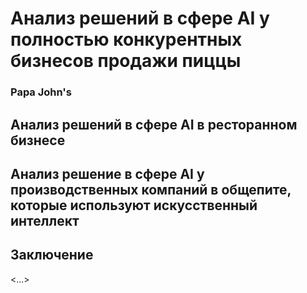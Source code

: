 # Анализ решений в сфере AI у полностью конкурентных бизнесов продажи пиццы

### Papa John's

## Анализ решений в сфере AI в ресторанном бизнесе 
## Анализ решение в сфере AI у производственных компаний в общепите, которые используют искусственный интеллект
## Заключение
<...>
